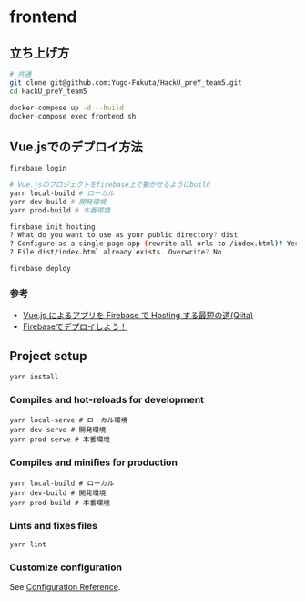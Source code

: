 # frontend

## 立ち上げ方
```sh
# 共通
git clone git@github.com:Yugo-Fukuta/HackU_preY_team5.git
cd HackU_preY_team5

docker-compose up -d --build
docker-compose exec frontend sh
```

## Vue.jsでのデプロイ方法
```sh
firebase login

# Vue.jsのプロジェクトをfirebase上で動かせるようにbuild
yarn local-build # ローカル
yarn dev-build # 開発環境
yarn prod-build # 本番環境

firebase init hosting
? What do you want to use as your public directory? dist
? Configure as a single-page app (rewrite all urls to /index.html)? Yes
? File dist/index.html already exists. Overwrite? No

firebase deploy
```

### 参考
- [Vue.js によるアプリを Firebase で Hosting する最短の道(Qiita)](https://qiita.com/Satachito/items/4a00b402970d657a88f3)
- [Firebaseでデプロイしよう！](https://qiita.com/hiroki-harada/items/ca22ac177db68e3c3796)

## Project setup
```
yarn install
```

### Compiles and hot-reloads for development
```
yarn local-serve # ローカル環境
yarn dev-serve # 開発環境
yarn prod-serve # 本番環境
```

### Compiles and minifies for production
```
yarn local-build # ローカル
yarn dev-build # 開発環境
yarn prod-build # 本番環境
```

### Lints and fixes files
```
yarn lint
```

### Customize configuration
See [Configuration Reference](https://cli.vuejs.org/config/).
